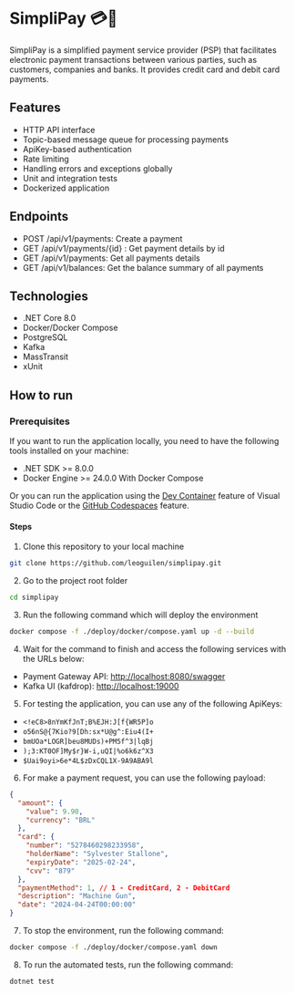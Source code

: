 # SimpliPay 💳💸
SimpliPay is a simplified payment service provider (PSP) that facilitates electronic payment transactions between various parties, such as customers, companies and banks. It provides credit card and debit card payments.

## Features
- HTTP API interface
- Topic-based message queue for processing payments
- ApiKey-based authentication
- Rate limiting
- Handling errors and exceptions globally
- Unit and integration tests
- Dockerized application

## Endpoints
- POST /api/v1/payments: Create a payment
- GET /api/v1/payments/{id} : Get payment details by id
- GET /api/v1/payments: Get all payments details
- GET /api/v1/balances: Get the balance summary of all payments

## Technologies
- .NET Core 8.0
- Docker/Docker Compose
- PostgreSQL
- Kafka
- MassTransit
- xUnit

## How to run

### Prerequisites

If you want to run the application locally, you need to have the following tools installed on your machine:

- .NET SDK >= 8.0.0
- Docker Engine >= 24.0.0 With Docker Compose

Or you can run the application using the [Dev Container](https://containers.dev/) feature of Visual Studio Code or the [GitHub Codespaces](https://docs.github.com/en/codespaces) feature.

#### Steps

1. Clone this repository to your local machine

```bash
git clone https://github.com/leoguilen/simplipay.git
```

2. Go to the project root folder

```bash
cd simplipay
```

3. Run the following command which will deploy the environment

```bash
docker compose -f ./deploy/docker/compose.yaml up -d --build
```

4. Wait for the command to finish and access the following services with the URLs below:

- Payment Gateway API: [http://localhost:8080/swagger](http://localhost:8080/swagger)
- Kafka UI (kafdrop): [http://localhost:19000](http://localhost:19000)

5. For testing the application, you can use any of the following ApiKeys:

- `<!eC8>8nYmKfJnT;B%EJH:J[f{WR5P]o`
- `o56nS@{7Kio?9[Dh:sx*U@g^:Eiu4(I+`
- `bmUOa*LOGR]beu8MUDs)+PM5f^3|lqBj`
- `);3:KT0OF]My$r}W-i,uQI|%o6k6z^X3`
- `$Uai9oyi>6e*4L$zDxCQL1X-9A9ABA9l`

6. For make a payment request, you can use the following payload:

```json
{
  "amount": {
    "value": 9.90,
    "currency": "BRL"
  },
  "card": {
    "number": "5278460298233958",
    "holderName": "Sylvester Stallone",
    "expiryDate": "2025-02-24",
    "cvv": "879"
  },
  "paymentMethod": 1, // 1 - CreditCard, 2 - DebitCard
  "description": "Machine Gun",
  "date": "2024-04-24T00:00:00"
}
```

7. To stop the environment, run the following command:

```bash
docker compose -f ./deploy/docker/compose.yaml down
```

8. To run the automated tests, run the following command:

```bash
dotnet test
```